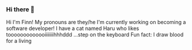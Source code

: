 ### Hi there 👋

<!--
**fsimmons91/fsimmons91** is a ✨ _special_ ✨ repository because its `README.md` (this file) appears on your GitHub profile.

Here are some ideas to get you started:

- 🔭 I’m currently working on ...
- 🌱 I’m currently learning ...
- 👯 I’m looking to collaborate on ...
- 🤔 I’m looking for help with ...
- 💬 Ask me about ...
- 📫 How to reach me: ...
- 😄 Pronouns: ...
- ⚡ Fun fact: ...
-->
Hi I'm Finn!
My pronouns are they/he
I'm currently working on becoming a software developer!
I have a cat named Haru who likes tooooooooooooiiiiiiihhhddd ...step on the keyboard
Fun fact: I draw blood for a living
